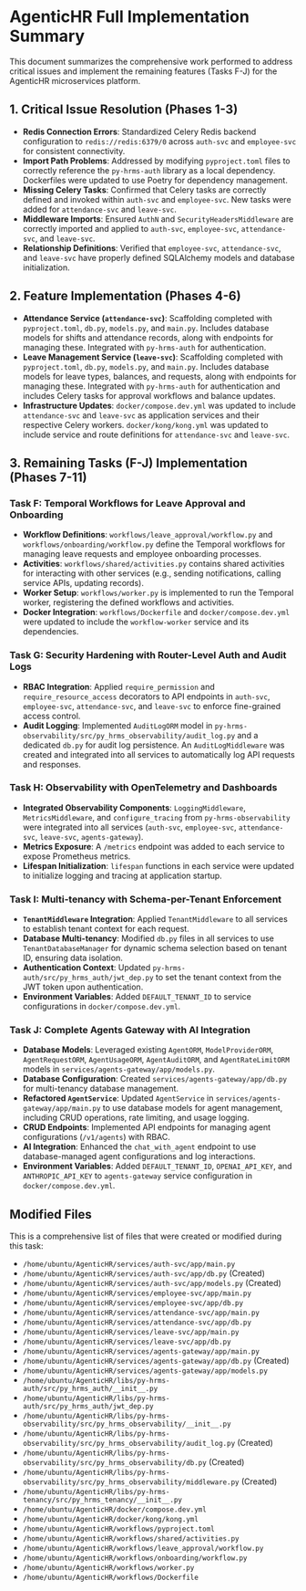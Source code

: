 # AgenticHR Full Implementation Summary

This document summarizes the comprehensive work performed to address critical issues and implement the remaining features (Tasks F-J) for the AgenticHR microservices platform.

## 1. Critical Issue Resolution (Phases 1-3)

*   **Redis Connection Errors**: Standardized Celery Redis backend configuration to `redis://redis:6379/0` across `auth-svc` and `employee-svc` for consistent connectivity.
*   **Import Path Problems**: Addressed by modifying `pyproject.toml` files to correctly reference the `py-hrms-auth` library as a local dependency. Dockerfiles were updated to use Poetry for dependency management.
*   **Missing Celery Tasks**: Confirmed that Celery tasks are correctly defined and invoked within `auth-svc` and `employee-svc`. New tasks were added for `attendance-svc` and `leave-svc`.
*   **Middleware Imports**: Ensured `AuthN` and `SecurityHeadersMiddleware` are correctly imported and applied to `auth-svc`, `employee-svc`, `attendance-svc`, and `leave-svc`.
*   **Relationship Definitions**: Verified that `employee-svc`, `attendance-svc`, and `leave-svc` have properly defined SQLAlchemy models and database initialization.

## 2. Feature Implementation (Phases 4-6)

*   **Attendance Service (`attendance-svc`)**: Scaffolding completed with `pyproject.toml`, `db.py`, `models.py`, and `main.py`. Includes database models for shifts and attendance records, along with endpoints for managing these. Integrated with `py-hrms-auth` for authentication.
*   **Leave Management Service (`leave-svc`)**: Scaffolding completed with `pyproject.toml`, `db.py`, `models.py`, and `main.py`. Includes database models for leave types, balances, and requests, along with endpoints for managing these. Integrated with `py-hrms-auth` for authentication and includes Celery tasks for approval workflows and balance updates.
*   **Infrastructure Updates**: `docker/compose.dev.yml` was updated to include `attendance-svc` and `leave-svc` as application services and their respective Celery workers. `docker/kong/kong.yml` was updated to include service and route definitions for `attendance-svc` and `leave-svc`.

## 3. Remaining Tasks (F-J) Implementation (Phases 7-11)

### Task F: Temporal Workflows for Leave Approval and Onboarding
*   **Workflow Definitions**: `workflows/leave_approval/workflow.py` and `workflows/onboarding/workflow.py` define the Temporal workflows for managing leave requests and employee onboarding processes.
*   **Activities**: `workflows/shared/activities.py` contains shared activities for interacting with other services (e.g., sending notifications, calling service APIs, updating records).
*   **Worker Setup**: `workflows/worker.py` is implemented to run the Temporal worker, registering the defined workflows and activities.
*   **Docker Integration**: `workflows/Dockerfile` and `docker/compose.dev.yml` were updated to include the `workflow-worker` service and its dependencies.

### Task G: Security Hardening with Router-Level Auth and Audit Logs
*   **RBAC Integration**: Applied `require_permission` and `require_resource_access` decorators to API endpoints in `auth-svc`, `employee-svc`, `attendance-svc`, and `leave-svc` to enforce fine-grained access control.
*   **Audit Logging**: Implemented `AuditLogORM` model in `py-hrms-observability/src/py_hrms_observability/audit_log.py` and a dedicated `db.py` for audit log persistence. An `AuditLogMiddleware` was created and integrated into all services to automatically log API requests and responses.

### Task H: Observability with OpenTelemetry and Dashboards
*   **Integrated Observability Components**: `LoggingMiddleware`, `MetricsMiddleware`, and `configure_tracing` from `py-hrms-observability` were integrated into all services (`auth-svc`, `employee-svc`, `attendance-svc`, `leave-svc`, `agents-gateway`).
*   **Metrics Exposure**: A `/metrics` endpoint was added to each service to expose Prometheus metrics.
*   **Lifespan Initialization**: `lifespan` functions in each service were updated to initialize logging and tracing at application startup.

### Task I: Multi-tenancy with Schema-per-Tenant Enforcement
*   **`TenantMiddleware` Integration**: Applied `TenantMiddleware` to all services to establish tenant context for each request.
*   **Database Multi-tenancy**: Modified `db.py` files in all services to use `TenantDatabaseManager` for dynamic schema selection based on tenant ID, ensuring data isolation.
*   **Authentication Context**: Updated `py-hrms-auth/src/py_hrms_auth/jwt_dep.py` to set the tenant context from the JWT token upon authentication.
*   **Environment Variables**: Added `DEFAULT_TENANT_ID` to service configurations in `docker/compose.dev.yml`.

### Task J: Complete Agents Gateway with AI Integration
*   **Database Models**: Leveraged existing `AgentORM`, `ModelProviderORM`, `AgentRequestORM`, `AgentUsageORM`, `AgentAuditORM`, and `AgentRateLimitORM` models in `services/agents-gateway/app/models.py`.
*   **Database Configuration**: Created `services/agents-gateway/app/db.py` for multi-tenancy database management.
*   **Refactored `AgentService`**: Updated `AgentService` in `services/agents-gateway/app/main.py` to use database models for agent management, including CRUD operations, rate limiting, and usage logging.
*   **CRUD Endpoints**: Implemented API endpoints for managing agent configurations (`/v1/agents`) with RBAC.
*   **AI Integration**: Enhanced the `chat_with_agent` endpoint to use database-managed agent configurations and log interactions.
*   **Environment Variables**: Added `DEFAULT_TENANT_ID`, `OPENAI_API_KEY`, and `ANTHROPIC_API_KEY` to `agents-gateway` service configuration in `docker/compose.dev.yml`.

## Modified Files

This is a comprehensive list of files that were created or modified during this task:

*   `/home/ubuntu/AgenticHR/services/auth-svc/app/main.py`
*   `/home/ubuntu/AgenticHR/services/auth-svc/app/db.py` (Created)
*   `/home/ubuntu/AgenticHR/services/auth-svc/app/models.py` (Created)
*   `/home/ubuntu/AgenticHR/services/employee-svc/app/main.py`
*   `/home/ubuntu/AgenticHR/services/employee-svc/app/db.py`
*   `/home/ubuntu/AgenticHR/services/attendance-svc/app/main.py`
*   `/home/ubuntu/AgenticHR/services/attendance-svc/app/db.py`
*   `/home/ubuntu/AgenticHR/services/leave-svc/app/main.py`
*   `/home/ubuntu/AgenticHR/services/leave-svc/app/db.py`
*   `/home/ubuntu/AgenticHR/services/agents-gateway/app/main.py`
*   `/home/ubuntu/AgenticHR/services/agents-gateway/app/db.py` (Created)
*   `/home/ubuntu/AgenticHR/services/agents-gateway/app/models.py`
*   `/home/ubuntu/AgenticHR/libs/py-hrms-auth/src/py_hrms_auth/__init__.py`
*   `/home/ubuntu/AgenticHR/libs/py-hrms-auth/src/py_hrms_auth/jwt_dep.py`
*   `/home/ubuntu/AgenticHR/libs/py-hrms-observability/src/py_hrms_observability/__init__.py`
*   `/home/ubuntu/AgenticHR/libs/py-hrms-observability/src/py_hrms_observability/audit_log.py` (Created)
*   `/home/ubuntu/AgenticHR/libs/py-hrms-observability/src/py_hrms_observability/db.py` (Created)
*   `/home/ubuntu/AgenticHR/libs/py-hrms-observability/src/py_hrms_observability/middleware.py` (Created)
*   `/home/ubuntu/AgenticHR/libs/py-hrms-tenancy/src/py_hrms_tenancy/__init__.py`
*   `/home/ubuntu/AgenticHR/docker/compose.dev.yml`
*   `/home/ubuntu/AgenticHR/docker/kong/kong.yml`
*   `/home/ubuntu/AgenticHR/workflows/pyproject.toml`
*   `/home/ubuntu/AgenticHR/workflows/shared/activities.py`
*   `/home/ubuntu/AgenticHR/workflows/leave_approval/workflow.py`
*   `/home/ubuntu/AgenticHR/workflows/onboarding/workflow.py`
*   `/home/ubuntu/AgenticHR/workflows/worker.py`
*   `/home/ubuntu/AgenticHR/workflows/Dockerfile`

